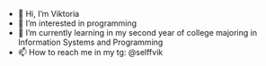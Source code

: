 - 👋 Hi, I’m Viktoria
- 👀 I’m interested in programming 
- 🌱 I’m currently learning in my second year of college majoring in Information Systems and Programming 
- 📫 How to reach me in my tg: @selffvik
  

<!---
Selffvik/Selffvik is a ✨ special ✨ repository because its `README.md` (this file) appears on your GitHub profile.
You can click the Preview link to take a look at your changes.
--->
